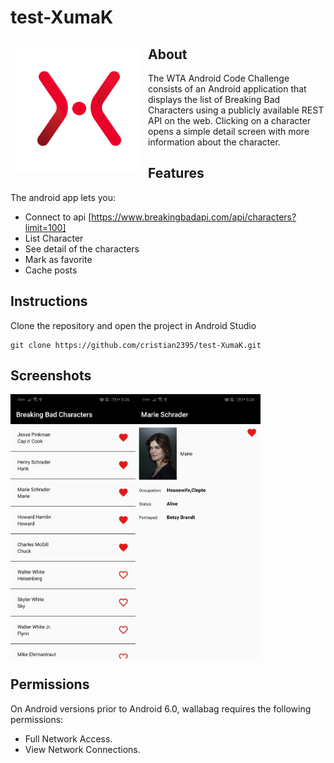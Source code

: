 # test-XumaK

<img src="/readme/xumak.png" align="left"
width="200" hspace="10" vspace="10">



## About
The WTA Android Code Challenge consists of an Android application that displays the list of
Breaking Bad Characters using a publicly available REST API on the web. Clicking on a
character opens a simple detail screen with more information about the character.

## Features

The android app lets you:
- Connect to api [https://www.breakingbadapi.com/api/characters?limit=100]
- List Character
- See detail of the characters
- Mark as favorite
- Cache posts

## Instructions
Clone the repository and open the project in Android Studio
```
git clone https://github.com/cristian2395/test-XumaK.git
```

## Screenshots

[<img src="/readme/scren1.jpeg" align="left" width="200" space="10">](/readme/scren1.jpeg)
[<img src="/readme/scren2.jpeg" align="center" width="200" space="10">](/readme/scren2.jpeg)

## Permissions

On Android versions prior to Android 6.0, wallabag requires the following permissions:
- Full Network Access.
- View Network Connections.